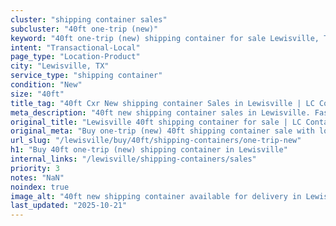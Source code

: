 ```yaml
---
cluster: "shipping container sales"
subcluster: "40ft one-trip (new)"
keyword: "40ft one-trip (new) shipping container for sale Lewisville, TX"
intent: "Transactional-Local"
page_type: "Location-Product"
city: "Lewisville, TX"
service_type: "shipping container"
condition: "New"
size: "40ft"
title_tag: "40ft Cxr New shipping container Sales in Lewisville | LC Container"
meta_description: "40ft new shipping container sales in Lewisville. Fast delivery, competitive pricing. Serving shipping containers area. Quote ID: RM7. Call (214) 524-4168 for your free quote today."
original_title: "Lewisville 40ft shipping container for sale | LC Container"
original_meta: "Buy one-trip (new) 40ft shipping container sale with local delivery in Lewisville, TX. LC Container — local Since 2003. Request a fast quote today."
url_slug: "/lewisville/buy/40ft/shipping-containers/one-trip-new"
h1: "Buy 40ft one-trip (new) shipping container in Lewisville"
internal_links: "/lewisville/shipping-containers/sales"
priority: 3
notes: "NaN"
noindex: true
image_alt: "40ft new shipping container available for delivery in Lewisville"
last_updated: "2025-10-21"
---
```


<!-- TODO: Add unique city/inventory copy, images, and internal links here. -->
